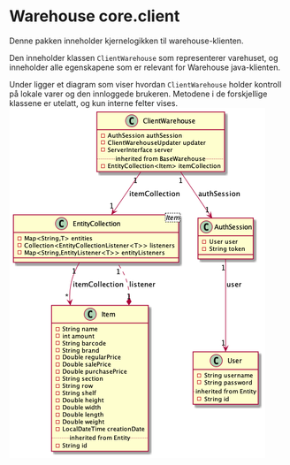 # Warehouse core.client

Denne pakken inneholder kjernelogikken til warehouse-klienten.

Den inneholder klassen `ClientWarehouse` som representerer varehuset, og inneholder alle egenskapene som er relevant for Warehouse java-klienten.

Under ligger et diagram som viser hvordan `ClientWarehouse` holder kontroll på lokale varer og den innloggede brukeren. Metodene i de forskjellige klassene er utelatt, og kun interne felter vises.  
![PlantUML-diagram of ClientWarehouse](/docs/resources/clientWarehouse.png)
